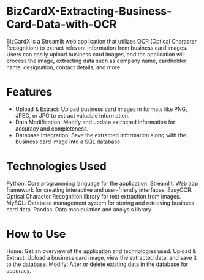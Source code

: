 # BizCardX-Extracting-Business-Card-Data-with-OCR
BizCardX is a Streamlit web application that utilizes OCR (Optical Character Recognition) to extract relevant information from business card images. Users can easily upload business card images, and the application will process the image, extracting data such as company name, cardholder name, designation, contact details, and more.

# Features
- Upload & Extract: Upload business card images in formats like PNG, JPEG, or JPG to extract valuable information.
- Data Modification: Modify and update extracted information for accuracy and completeness.
- Database Integration: Save the extracted information along with the business card image into a SQL database.

# Technologies Used
Python: Core programming language for the application.
Streamlit: Web app framework for creating interactive and user-friendly interfaces.
EasyOCR: Optical Character Recognition library for text extraction from images.
MySQL: Database management system for storing and retrieving business card data.
Pandas: Data manipulation and analysis library.

# How to Use
Home: Get an overview of the application and technologies used.
Upload & Extract: Upload a business card image, view the extracted data, and save it to the database.
Modify: Alter or delete existing data in the database for accuracy.
